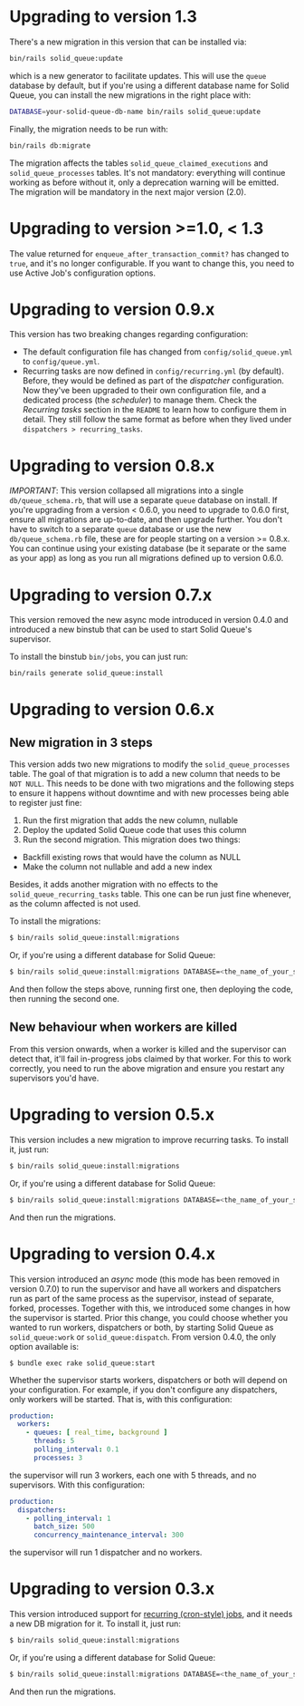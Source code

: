 # Upgrading to version 1.3
There's a new migration in this version that can be installed via:
```bash
bin/rails solid_queue:update
```
which is a new generator to facilitate updates. This will use the `queue` database by default, but if you're using a different database name for Solid Queue, you can install the new migrations in the right place with:
```bash
DATABASE=your-solid-queue-db-name bin/rails solid_queue:update
```

Finally, the migration needs to be run with:
```bash
bin/rails db:migrate
```

The migration affects the tables `solid_queue_claimed_executions` and `solid_queue_processes` tables. It's not mandatory: everything will continue working as before without it, only a deprecation warning will be emitted. The migration will be mandatory in the next major version (2.0).

# Upgrading to version >=1.0, < 1.3
The value returned for `enqueue_after_transaction_commit?` has changed to `true`, and it's no longer configurable. If you want to change this, you need to use Active Job's configuration options.

# Upgrading to version 0.9.x
This version has two breaking changes regarding configuration:
- The default configuration file has changed from `config/solid_queue.yml` to `config/queue.yml`.
- Recurring tasks are now defined in `config/recurring.yml` (by default). Before, they would be defined as part of the _dispatcher_ configuration. Now they've been upgraded to their own configuration file, and a dedicated process (the _scheduler_) to manage them. Check the _Recurring tasks_ section in the `README` to learn how to configure them in detail. They still follow the same format as before when they lived under `dispatchers > recurring_tasks`.

# Upgrading to version 0.8.x
*IMPORTANT*: This version collapsed all migrations into a single `db/queue_schema.rb`, that will use a separate `queue` database on install. If you're upgrading from a version < 0.6.0, you need to upgrade to 0.6.0 first, ensure all migrations are up-to-date, and then upgrade further. You don't have to switch to a separate `queue` database or use the new `db/queue_schema.rb` file, these are for people starting on a version >= 0.8.x. You can continue using your existing database (be it separate or the same as your app) as long as you run all migrations defined up to version 0.6.0.

# Upgrading to version 0.7.x

This version removed the new async mode introduced in version 0.4.0 and introduced a new binstub that can be used to start Solid Queue's supervisor.

To install the binstub `bin/jobs`, you can just run:
```
bin/rails generate solid_queue:install
```


# Upgrading to version 0.6.x

## New migration in 3 steps
This version adds two new migrations to modify the `solid_queue_processes` table. The goal of that migration is to add a new column that needs to be `NOT NULL`. This needs to be done with two migrations and the following steps to ensure it happens without downtime and with new processes being able to register just fine:
1. Run the first migration that adds the new column, nullable
2. Deploy the updated Solid Queue code that uses this column
2. Run the second migration. This migration does two things:
  - Backfill existing rows that would have the column as NULL
  - Make the column not nullable and add a new index

Besides, it adds another migration with no effects to the `solid_queue_recurring_tasks` table. This one can be run just fine whenever, as the column affected is not used.

To install the migrations:
```bash
$ bin/rails solid_queue:install:migrations
```

Or, if you're using a different database for Solid Queue:

```bash
$ bin/rails solid_queue:install:migrations DATABASE=<the_name_of_your_solid_queue_db>
```

And then follow the steps above, running first one, then deploying the code, then running the second one.

## New behaviour when workers are killed
From this version onwards, when a worker is killed and the supervisor can detect that, it'll fail in-progress jobs claimed by that worker. For this to work correctly, you need to run the above migration and ensure you restart any supervisors you'd have. 


# Upgrading to version 0.5.x
This version includes a new migration to improve recurring tasks. To install it, just run:

```bash
$ bin/rails solid_queue:install:migrations
```

Or, if you're using a different database for Solid Queue:

```bash
$ bin/rails solid_queue:install:migrations DATABASE=<the_name_of_your_solid_queue_db>
```

And then run the migrations.


# Upgrading to version 0.4.x
This version introduced an _async_ mode (this mode has been removed in version 0.7.0) to run the supervisor and have all workers and dispatchers run as part of the same process as the supervisor, instead of separate, forked, processes. Together with this, we introduced some changes in how the supervisor is started. Prior this change, you could choose whether you wanted to run workers, dispatchers or both, by starting Solid Queue as `solid_queue:work` or `solid_queue:dispatch`. From version 0.4.0, the only option available is:

```
$ bundle exec rake solid_queue:start
```
Whether the supervisor starts workers, dispatchers or both will depend on your configuration. For example, if you don't configure any dispatchers, only workers will be started. That is, with this configuration:

```yml
production:
  workers:
    - queues: [ real_time, background ]
      threads: 5
      polling_interval: 0.1
      processes: 3
```
the supervisor will run 3 workers, each one with 5 threads, and no supervisors. With this configuration:
```yml
production:
  dispatchers:
    - polling_interval: 1
      batch_size: 500
      concurrency_maintenance_interval: 300
```
the supervisor will run 1 dispatcher and no workers.


# Upgrading to version 0.3.x
This version introduced support for [recurring (cron-style) jobs](https://github.com/rails/solid_queue/blob/main/README.md#recurring-tasks), and it needs a new DB migration for it. To install it, just run:

```bash
$ bin/rails solid_queue:install:migrations
```

Or, if you're using a different database for Solid Queue:

```bash
$ bin/rails solid_queue:install:migrations DATABASE=<the_name_of_your_solid_queue_db>
```

And then run the migrations.
